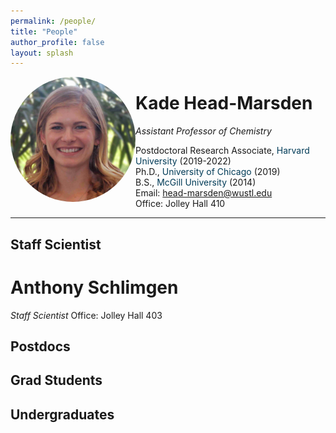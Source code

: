 ```yaml
---
permalink: /people/
title: "People"
author_profile: false
layout: splash
---
```

 
<img class="centered-and-cropped" width="200" 
style="float:left; border-radius:50%; object-position: center 40%;" src="/assets/images/KHM.jpg" alt="KHM">
  



# Kade Head-Marsden  
*Assistant Professor of Chemistry*

Postdoctoral Research Associate, <span style="color: #003b57;">Harvard University</span> (2019-2022)  
Ph.D., <span style="color: #003b57;">University of Chicago</span> (2019)  
B.S., <span style="color: #003b57;">McGill University</span> (2014)  
Email: <head-marsden@wustl.edu>  
Office: Jolley Hall 410  

***

## Staff Scientist

# Anthony Schlimgen
*Staff Scientist*
Office: Jolley Hall 403

## Postdocs
## Grad Students
## Undergraduates
